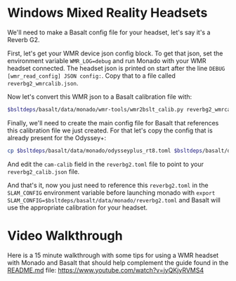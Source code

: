 # Windows Mixed Reality Headsets

We'll need to make a Basalt config file for your headset, let's say it's a
Reverb G2.

First, let's get your WMR device json config block. To get that json, set the 
environment variable `WMR_LOG=debug` and run Monado with your WMR headset connected.
The headset json is printed on start after the line `DEBUG [wmr_read_config] JSON config:`.
Copy that to a file called `reverbg2_wmrcalib.json`.

Now let's convert this WMR json to a Basalt calibration file with:

```bash
$bsltdeps/basalt/data/monado/wmr-tools/wmr2bslt_calib.py reverbg2_wmrcalib.json > $bsltdeps/basalt/data/reverbg2_calib.json
```

Finally, we'll need to create the main config file for Basalt that references
this calibration file we just created. For that let's copy the config that is
already present for the Odyssey+:

```bash
cp $bsltdeps/basalt/data/monado/odysseyplus_rt8.toml $bsltdeps/basalt/data/monado/reverbg2.toml
```

And edit the `cam-calib` field in the `reverbg2.toml` file to point to your `reverbg2_calib.json` file.

And that's it, now you just need to reference this `reverbg2.toml` in the
`SLAM_CONFIG` environment variable before launching monado with `export
SLAM_CONFIG=$bsltdeps/basalt/data/monado/reverbg2.toml` and Basalt will use the
appropriate calibration for your headset.

# Video Walkthrough

Here is a 15 minute walkthrough with some tips for using a WMR headset with Monado and Basalt that should help complement the guide found in the [README.md](README.md) file: <https://www.youtube.com/watch?v=jyQKjyRVMS4>
